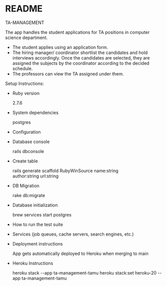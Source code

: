 # README
TA-MANAGEMENT

The app handles the student applications for TA positions in computer science department.
* The student applies using an application form.
* The hiring manager/ coordinator shortlist the candidates and hold interviews accordingly.
Once the candidates are selected, they are assigned the subjects by the coordinator according to
the decided schedule.
* The professors can view the TA assigned under them.

Setup Instructions:

* Ruby version
  
  2.7.6
* System dependencies 
  
  postgres
* Configuration

* Database console 

  rails dbconsole 

* Create table

  rails generate scaffold RubyWinSource name:string \
  author:string url:string
* DB Migration 
 
  rake db:migrate

* Database initialization
  
  brew services start postgres

* How to run the test suite

* Services (job queues, cache servers, search engines, etc.)

* Deployment instructions

  App gets automatically deployed to Heroku when merging to main

* Heroku Instructions
  
  heroku stack --app ta-management-tamu
  heroku stack:set heroku-20 --app ta-management-tamu